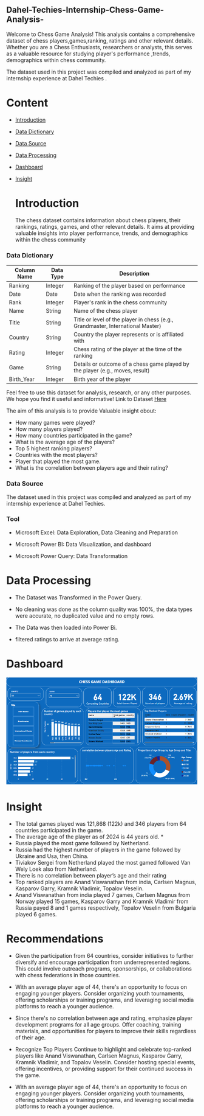 ## Dahel-Techies-Internship-Chess-Game-Analysis-

Welcome to Chess Game  Analysis!
This analysis contains a comprehensive dataset of chess players,games,ranking, ratings and other relevant details. Whether you are a Chess Enthusiasts, researchers  or analysts, this serves as a valuable resource for studying player's performance ,trends, demographics within chess community. 


The dataset used in this project was compiled and analyzed as part of my internship experience at Dahel Techies .

# Content 
- [Introduction](#introduction)
- [Data Dictionary](#data-dictionary)
- [Data Source](#data-source)
- [Data Processing](#data-processing)
- [Dashboard](#dashboard)
- [Insight](#insight)

  # Introduction

    The chess dataset contains information about chess players, their rankings, ratings, games, and other relevant details. It aims at providing valuable insights into player performance, trends, and demographics within the chess community




### Data Dictionary

| Column Name | Data Type | Description                                     |
|-------------|-----------|-------------------------------------------------|
| Ranking     | Integer   | Ranking of the player based on performance     |
| Date        | Date      | Date when the ranking was recorded              |
| Rank        | Integer   | Player's rank in the chess community            |
| Name        | String    | Name of the chess player                        |
| Title       | String    | Title or level of the player in chess (e.g., Grandmaster, International Master) |
| Country     | String    | Country the player represents or is affiliated with |
| Rating      | Integer   | Chess rating of the player at the time of the ranking |
| Game        | String    | Details or outcome of a chess game played by the player (e.g., moves, result) |
| Birth_Year  | Integer   | Birth year of the player                         |

Feel free to use this dataset for analysis, research, or any other purposes. We hope you find it useful and informative!
Link to Dataset [Here](https://drive.google.com/file/d/1g0tyiIFNXWSqrt4-aIxtUSDXjhvFT8HS/view?usp=drivesdk)

The aim of this analysis is to provide  Valuable insight obout:
- How many games were played?
-	How many players played?
-	How many countries participated in the game?
-	What is the average age of the players?
-	Top 5 highest ranking players?
-	Countries with the most players?
-	Player that played the most game.
-	What is the correlation between players age and their rating?

### Data Source 

The dataset used in this project was compiled and analyzed as part of my internship experience at Dahel Techies.

### Tool

* Microsoft Excel: Data Exploration, Data Cleaning and Preparation 
* Microsoft Power BI: Data Visualization, and dashboard

* Microsoft Power Query: Data Transformation


# Data Processing
* The Dataset was Transformed in the Power Query.

* No cleaning was done as the column quality was 100%, the data types were 
accurate, no duplicated value and no empty rows.

* The Data was then loaded into Power Bi.
* filtered ratings to arrive at average rating.

# Dashboard

<!-- Banner Text -->
<img src="https://github.com/TolaniAdedunmola/Dahel-Techies-Internship-Chess-Game-Analysis-/blob/main/Chess%20game%20Dashboard.PNG">


# Insight

* The total games played was 121,868 (122k) and 346 players from 64 countries participated in the game.
* The average age of the player as of 2024 is 44 years old. *
* Russia played the most game followed by Netherland. 
*	Russia had the highest number of players in the game followed by Ukraine and Usa, then China.
*	Tiviakov Sergei from Netherland played the most gamed followed Van Wely Loek also from Netherland.
*	There is no correlation between player’s age and their rating
*	Top ranked players are Anand Viswanathan from india, Carlsen Magnus, Kasparov Garry, Kramnik Vladimir, Topalov Veselin.
*	Anand Viswanathan from india played 7 games, Carlsen Magnus from Norway played 15 games, Kasparov Garry and Kramnik Vladimir from Russia payed 8 and 1 games respectively, Topalov Veselin from Bulgaria played 6 games. 


# Recommendations 

* Given the participation from 64 countries, consider initiatives to further diversify and encourage participation from underrepresented regions. This could involve outreach programs, sponsorships, or collaborations with chess federations in those countries.
  
* With an average player age of 44, there's an opportunity to focus on engaging younger players. Consider organizing youth tournaments, offering scholarships or training programs, and leveraging social media platforms to reach a younger audience.

* Since there's no correlation between age and rating, emphasize player development programs for all age groups. Offer coaching, training materials, and opportunities for players to improve their skills regardless of their age.

* Recognize Top Players Continue to highlight and celebrate top-ranked players like Anand Viswanathan, Carlsen Magnus, Kasparov Garry, Kramnik Vladimir, and Topalov Veselin. Consider hosting special events, offering incentives, or providing support for their continued success in the game.

* With an average player age of 44, there's an opportunity to focus on engaging younger players. Consider organizing youth tournaments, offering scholarships or training programs, and leveraging social media platforms to reach a younger audience.

